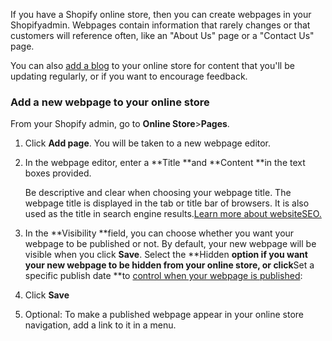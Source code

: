 If you have a Shopify online store, then you can create webpages in your Shopifyadmin. Webpages contain information that rarely changes or that customers will reference often, like an "About Us" page or a "Contact Us" page.

You can also [add a blog](https://help.shopify.com/en/manual/sell-online/online-store/blogs) to your online store for content that you'll be updating regularly, or if you want to encourage feedback.

### Add a new webpage to your online store

From your Shopify admin, go to **Online Store**&gt;**Pages**.

1. Click **Add page**. You will be taken to a new webpage editor.

2. In the webpage editor, enter a **Title **and **Content **in the text boxes provided.

   Be descriptive and clear when choosing your webpage title. The webpage title is displayed in the tab or title bar of browsers. It is also used as the title in search engine results.[Learn more about websiteSEO.](https://help.shopify.com/en/manual/promoting-marketing/seo)

3. In the **Visibility **field, you can choose whether you want your webpage to be published or not. By default, your new webpage will be visible when you click **Save**. Select the **Hidden **option if you want your new webpage to be hidden from your online store, or click**Set a specific publish date **to [control when your webpage is published](https://help.shopify.com/en/manual/productivity-tools/future-publishing):

4. Click **Save**

5. Optional: To make a published webpage appear in your online store navigation, add a link to it in a menu.



